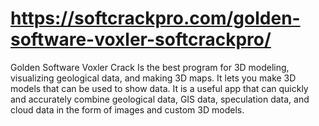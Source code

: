 # https://softcrackpro.com/golden-software-voxler-softcrackpro/
Golden Software Voxler Crack   Is the best program for 3D modeling, visualizing geological data, and making 3D maps. It lets you make 3D models that can be used to show data. It is a useful app that can quickly and accurately combine geological data, GIS data, speculation data, and cloud data in the form of images and custom 3D models.

